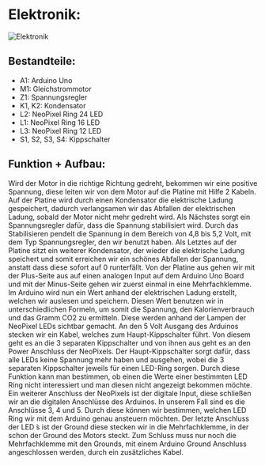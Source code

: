 # Elektronik:
![Elektronik](https://user-images.githubusercontent.com/65849767/216325939-515f0abe-9433-4203-af4c-b0fb4cb4a53c.png)

## Bestandteile:
- A1: Arduino Uno
- M1: Gleichstrommotor
- Z1: Spannungsregler
- K1, K2: Kondensator
- L2: NeoPixel Ring 24 LED
- L1: NeoPixel Ring 16 LED
- L3: NeoPixel Ring 12 LED
- S1, S2, S3, S4: Kippschalter


## Funktion + Aufbau:
Wird der Motor in die richtige Richtung gedreht, bekommen wir eine positive Spannung, diese leiten wir von dem Motor auf die Platine mit Hilfe 2 Kabeln. Auf der Platine wird durch einen Kondensator die elektrische Ladung gespeichert, dadurch verlangsamen wir das Abfallen der elektrischen Ladung, sobald der Motor nicht mehr gedreht wird. Als Nächstes sorgt ein Spannungsregler dafür, dass die Spannung stabilisiert wird.  Durch das Stabilisieren pendelt die Spannung in dem Bereich von 4,8 bis 5,2 Volt, mit dem Typ Spannungsregler, den wir benutzt haben. Als Letztes auf der Platine sitzt ein weiterer Kondensator, der wieder die elektrische Ladung speichert und somit erreichen wir ein schönes Abfallen der Spannung, anstatt dass diese sofort auf 0 runterfällt. Von der Platine aus gehen wir mit der Plus-Seite aus auf einen analogen Input auf dem Arduino Uno Board und mit der Minus-Seite gehen wir zuerst einmal in eine Mehrfachklemme. Im Arduino wird nun ein Wert anhand der elektrischen Ladung erstellt, welchen wir auslesen und speichern. Diesen Wert benutzen wir in unterschiedlichen Formeln, um somit die Spannung, den Kalorienverbrauch und das Gramm CO2 zu ermitteln. Diese werden anhand der Lampen der NeoPixel LEDs sichtbar gemacht. An den 5 Volt Ausgang des Arduinos stecken wir ein Kabel, welches zum Haupt-Kippschalter führt. Von diesem geht es an die 3 separaten Kippschalter und von ihnen aus geht es an den Power Anschluss der NeoPixels. Der Haupt-Kippschalter sorgt dafür, dass alle LEDs keine Spannung mehr haben und ausgehen, wobei die 3 separaten Kippschalter jeweils für einen LED-Ring sorgen. Durch diese Funktion kann man bestimmen, ob einen die Werte einer bestimmten LED Ring nicht interessiert und man diesen nicht angezeigt bekommen möchte. Ein weiterer Anschluss der NeoPixels ist der digitale Input, diese schließen wir an die digitalen Anschlüsse des Arduinos. In unserem Fall sind es die Anschlüsse 3, 4 und 5. Durch diese können wir bestimmen, welchen LED Ring wir mit dem Arduino genau ansteuern möchten. Der letzte Anschluss der LED ́s ist der Ground diese stecken wir in die Mehrfachklemme, in der schon der Ground des Motors steckt. Zum Schluss muss nur noch die Mehrfachklemme mit den Grounds, mit einem Arduino Ground Anschluss angeschlossen werden, durch ein zusätzliches Kabel.
